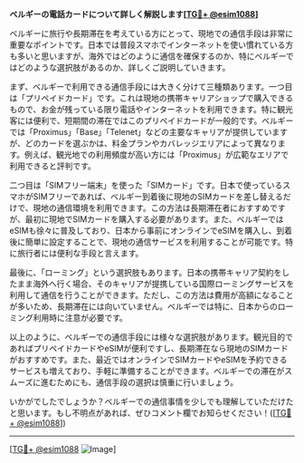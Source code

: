 **ベルギーの電話カードについて詳しく解説します[[TG💪+ @esim1088](https://t.me/s/esim1088)]**

ベルギーに旅行や長期滞在を考えている方にとって、現地での通信手段は非常に重要なポイントです。日本では普段スマホでインターネットを使い慣れている方も多いと思いますが、海外ではどのように通信を確保するのか、特にベルギーではどのような選択肢があるのか、詳しくご説明していきます。

まず、ベルギーで利用できる通信手段には大きく分けて三種類あります。一つ目は「プリペイドカード」です。これは現地の携帯キャリアショップで購入できるもので、お金が残っている限り電話やインターネットを利用できます。特に観光客には便利で、短期間の滞在ではこのプリペイドカードが一般的です。ベルギーでは「Proximus」「Base」「Telenet」などの主要なキャリアが提供していますが、どのカードを選ぶかは、料金プランやカバレッジエリアによって異なります。例えば、観光地での利用頻度が高い方には「Proximus」が広範なエリアで利用できると評判です。

二つ目は「SIMフリー端末」を使った「SIMカード」です。日本で使っているスマホがSIMフリーであれば、ベルギー到着後に現地のSIMカードを差し替えるだけで、現地の通信環境を利用できます。この方法は長期滞在者におすすめですが、最初に現地でSIMカードを購入する必要があります。また、ベルギーではeSIMも徐々に普及しており、日本から事前にオンラインでeSIMを購入し、到着後に簡単に設定することで、現地の通信サービスを利用することが可能です。特に旅行者には便利な手段と言えます。

最後に、「ローミング」という選択肢もあります。日本の携帯キャリア契約をしたまま海外へ行く場合、そのキャリアが提携している国際ローミングサービスを利用して通信を行うことができます。ただし、この方法は費用が高額になることが多いため、長期滞在には向いていません。ベルギーでは特に、日本からのローミング利用時に注意が必要です。

以上のように、ベルギーでの通信手段には様々な選択肢があります。観光目的であればプリペイドカードやeSIMが便利ですし、長期滞在なら現地のSIMカードがおすすめです。また、最近ではオンラインでSIMカードやeSIMを予約できるサービスも増えており、手軽に準備することができます。ベルギーでの滞在がスムーズに進むためにも、通信手段の選択は慎重に行いましょう。

いかがでしたでしょうか？ベルギーでの通信事情を少しでも理解していただけたと思います。もし不明点があれば、ぜひコメント欄でお知らせください！([[TG💪+ @esim1088](https://t.me/s/esim1088)])

---

[[TG💪+ @esim1088](https://t.me/s/esim1088) ![Image](https://i.postimg.cc/Y0z9fWf4/image.png)]